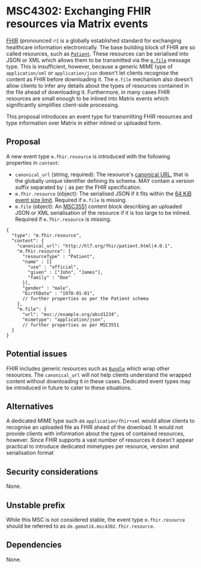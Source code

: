 # MSC4302: Exchanging FHIR resources via Matrix events

[FHIR] (pronounced 🔥) is a globally established standard for exchanging healthcare information
electronically. The base building block of FHIR are so called resources, such as [`Patient`]. These
resources can be serialised into JSON or XML which allows them to be transmitted via the [`m.file`]
message type. This is insufficient, however, because a generic MIME type of `application/xml` or
`application/json` doesn't let clients recognise the content as FHIR before downloading it. The
`m.file` mechanism also doesn't allow clients to infer any details about the types of resources
contained in the file ahead of downloading it. Furthermore, in many cases FHIR resources are small
enough to be inlined into Matrix events which significantly simplifies client-side processing.

This proposal introduces an event type for transmitting FHIR resources and type information over
Matrix in either inlined or uploaded form.

## Proposal

A new event type `m.fhir.resource` is introduced with the following properties in `content`:

- `canonical_url` (string, required): The resource's [canonical URL], that is the globally unique
  identifier defining its schema. MAY contain a version suffix separated by `|` as per the FHIR
  specification.
- `m.fhir.resource` (object): The serialised JSON if it fits within the [64 KiB event size limit].
  Required if `m.file` is missing.
- `m.file` (object): An [MSC3551] content block describing an uploaded JSON or XML serialisation of
  the resource if it is too large to be inlined. Required if `m.fhir.resource` is missing.

``` json5
{
  "type": "m.fhir.resource",
  "content": {
    "canonical_url": "http://hl7.org/fhir/patient.html|4.0.1", 
    "m.fhir.resource": {
      "resourceType" : "Patient",
      "name" : [{
        "use" : "official",
        "given" : ["John", "James"],
        "family" : "Doe"
      }],
      "gender" : "male",
      "birthDate" : "1970-01-01",
      // further properties as per the Patient schema
    },
    "m.file": {
      "url": "mxc://example.org/abcd1234",
      "mimetype": "application/json",
      // further properties as per MSC3551
  }
}
```

## Potential issues

FHIR includes generic resources such as [`Bundle`] which wrap other resources. The `canonical_url`
will not help clients understand the wrapped content without downloading it in these cases.
Dedicated event types may be introduced in future to cater to these situations.

## Alternatives

A dedicated MIME type such as `application/fhir+xml` would allow clients to recognise an uploaded
file as FHIR ahead of the download. It would not provide clients with information about the types of
contained resources, however. Since FHIR supports a vast number of resources it doesn't appear
practical to introduce dedicated mimetypes per resource, version and serialisation format

## Security considerations

None.

## Unstable prefix

While this MSC is not considered stable, the event type `m.fhir.resource` should be referred to as
`de.gematik.msc4302.fhir.resource`.

## Dependencies

None.

  [FHIR]: https://hl7.org/fhir/
  [`Patient`]: http://hl7.org/fhir/R4/patient.html
  [`m.file`]: https://spec.matrix.org/v1.14/client-server-api/#mfile
  [canonical URL]: https://build.fhir.org/references.html#canonical
  [64 KiB event size limit]: https://spec.matrix.org/v1.14/client-server-api/#size-limits
  [MSC3551]: https://github.com/matrix-org/matrix-spec-proposals/pull/3551
  [`Bundle`]: http://hl7.org/fhir/StructureDefinition/Bundle

